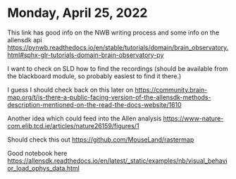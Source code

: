 # Monday, April 25, 2022

This link has good info on the NWB writing process and some info on the allensdk api https://pynwb.readthedocs.io/en/stable/tutorials/domain/brain_observatory.html#sphx-glr-tutorials-domain-brain-observatory-py

I want to check on SLD how to find the recordings (should be available from the blackboard module, so probably easiest to find it there.)

I guess I should check back on this later on https://community.brain-map.org/t/is-there-a-public-facing-version-of-the-allensdk-methods-description-mentioned-on-the-read-the-docs-website/1610

Another idea which could feed into the Allen analysis https://www-nature-com.elib.tcd.ie/articles/nature26159/figures/1

Should check this out https://github.com/MouseLand/rastermap

Good notebook here https://allensdk.readthedocs.io/en/latest/_static/examples/nb/visual_behavior_load_ophys_data.html